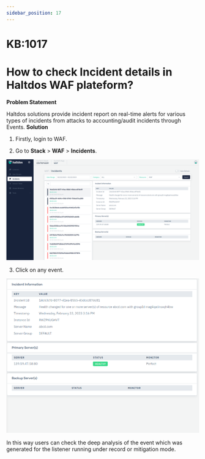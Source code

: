 ```yaml
---
sidebar_position: 17
---
```


# KB:1017

# How to check Incident details in Haltdos WAF plateform?

**Problem Statement**

Haltdos solutions provide incident report on real-time alerts for various types of incidents from attacks to accounting/audit incidents through Events.
 **Solution**

1. Firstly, login to WAF.

2. Go to **Stack** > **WAF** > **Incidents**.

![kb-1017](/img/waf/kb/v2/incidents_kb_1017_1.png)

3. Click on any event.

![kb-1017](/img/waf/kb/v2/incident_info_kb_1017_2.png)

In this way users can check the deep analysis of the event which was generated for the listener running under record or mitigation mode.